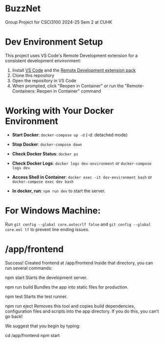 # BuzzNet

Group Project for CSCI3100 2024-25 Sem 2 at CUHK

# Dev Environment Setup

This project uses VS Code's Remote Development extension for a consistent development environment:

1. Install [VS Code](https://code.visualstudio.com/) and the [Remote Development extension pack](https://marketplace.visualstudio.com/items?itemName=ms-vscode-remote.vscode-remote-extensionpack)
2. Clone this repository
3. Open the repository in VS Code
4. When prompted, click "Reopen in Container" or run the "Remote-Containers: Reopen in Container" command

# Working with Your Docker Environment

- **Start Docker**: `docker-compose up -d` (-d: detached mode)
- **Stop Docker**: `docker-compose down`
- **Check Docker Status**: `docker ps`
- **Check Docker Logs**: `docker logs dev-environment` or `docker-compose logs dev`

- **Access Shell in Container**: `docker exec -it dev-environment bash` or `docker-compose exec dev bash`

- **In docker, run**: `npm run dev` to start the server.

# For Windows Machine:

Run `git config --global core.autocrlf false` and `git config --global core.eol lf` to prevent line ending issues.

# /app/frontend

Success! Created frontend at /app/frontend
Inside that directory, you can run several commands:

npm start
Starts the development server.

npm run build
Bundles the app into static files for production.

npm test
Starts the test runner.

npm run eject
Removes this tool and copies build dependencies, configuration files and scripts into the app directory. If you do this, you can’t go back!

We suggest that you begin by typing:

cd /app/frontend
npm start
